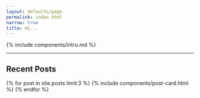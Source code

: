 ```yaml
---
layout: defaults/page
permalink: index.html
narrow: true
title: Hi...
---
```


{% include components/intro.md %}

<hr />

## Recent Posts

{% for post in site.posts limit:3 %}
{% include components/post-card.html %}
{% endfor %}
